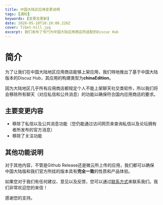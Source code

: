 ```yaml
---
title: 中国大陆区应用变更说明
tags: [通知]
keywords: [变更及更新]
date: 2020-05-28T10:10:00.226Z
cover: Tibet-hill.jpg
excerpt: 我们发布了专门为中国大陆应用商店所适配的Discuz Hub
---
```


# 简介

为了让我们在中国大陆地区应用商店能够上架应用，我们特地推出了基于中国大陆版本的Discuz Hub，其应用的构建类型为**chinaEdition**。

因为大陆地区几乎所有应用商店都规定个人不能上架聊天社交类软件，所以我们将会移除所有聊天（对应私信和公共消息）的功能以确保符合国内应用商店的要求。

## 主要变更内容

+ 移除了私信以及公共消息功能（您仍能通过访问网页来查询私信以及论坛拥有者所发布的官方消息）
+ 移除了关注功能

## 其他功能说明

对于其他内容，不管是Github Release还是微云所上传的应用，我们都可以确保中国大陆版和我们官方所挂的版本具有**完全一致**的性质和产品体验。

如果您对于我们有任何建议、意见以及反馈，您可以通过[联系方式](/contact/)来联系我们。我们非常欢迎您的来信！

感谢您的支持。